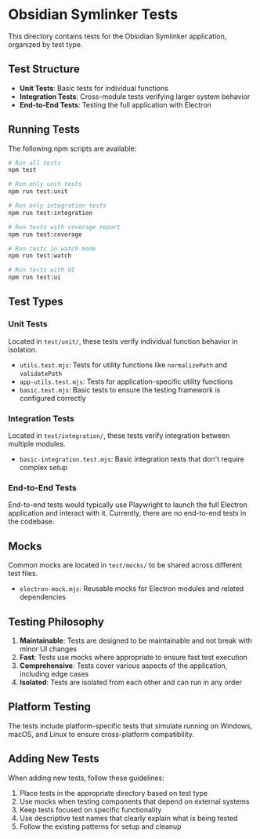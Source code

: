# Obsidian Symlinker Tests

This directory contains tests for the Obsidian Symlinker application, organized by test type.

## Test Structure

- **Unit Tests**: Basic tests for individual functions
- **Integration Tests**: Cross-module tests verifying larger system behavior
- **End-to-End Tests**: Testing the full application with Electron

## Running Tests

The following npm scripts are available:

```bash
# Run all tests
npm test

# Run only unit tests
npm run test:unit

# Run only integration tests
npm run test:integration

# Run tests with coverage report
npm run test:coverage

# Run tests in watch mode
npm run test:watch

# Run tests with UI
npm run test:ui
```

## Test Types

### Unit Tests

Located in `test/unit/`, these tests verify individual function behavior in isolation.

- `utils.test.mjs`: Tests for utility functions like `normalizePath` and `validatePath`
- `app-utils.test.mjs`: Tests for application-specific utility functions
- `basic.test.mjs`: Basic tests to ensure the testing framework is configured correctly

### Integration Tests

Located in `test/integration/`, these tests verify integration between multiple modules.

- `basic-integration.test.mjs`: Basic integration tests that don't require complex setup

### End-to-End Tests

End-to-end tests would typically use Playwright to launch the full Electron application and interact with it.
Currently, there are no end-to-end tests in the codebase.

## Mocks

Common mocks are located in `test/mocks/` to be shared across different test files.

- `electron-mock.mjs`: Reusable mocks for Electron modules and related dependencies

## Testing Philosophy

1. **Maintainable**: Tests are designed to be maintainable and not break with minor UI changes
2. **Fast**: Tests use mocks where appropriate to ensure fast test execution
3. **Comprehensive**: Tests cover various aspects of the application, including edge cases
4. **Isolated**: Tests are isolated from each other and can run in any order

## Platform Testing

The tests include platform-specific tests that simulate running on Windows, macOS, and Linux
to ensure cross-platform compatibility.

## Adding New Tests

When adding new tests, follow these guidelines:

1. Place tests in the appropriate directory based on test type
2. Use mocks when testing components that depend on external systems
3. Keep tests focused on specific functionality
4. Use descriptive test names that clearly explain what is being tested
5. Follow the existing patterns for setup and cleanup
